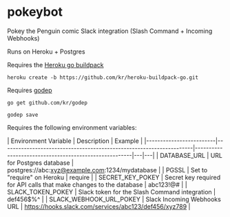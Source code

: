 pokeybot
========

Pokey the Penguin comic Slack integration (Slash Command + Incoming Webhooks)

Runs on Heroku + Postgres

Requires the [Heroku go buildpack](https://github.com/kr/heroku-buildpack-go.git)

`heroku create -b https://github.com/kr/heroku-buildpack-go.git`

Requires [godep](https://github.com/kr/godep)

`go get github.com/kr/godep`

`godep save`

Requires the following environment variables:

| Environment Variable  | Description                                                       | Example                                             |
|-------------------------|---------------------------------------------------------------------|-------------------------------------------------------|---|---|
| DATABASE_URL            | URL for Postgres database                                           | postgres://abc:xyz@example.com:1234/mydatabase        |
| PGSSL                   | Set to "require" on Heroku                                          | require                                               |
| SECRET_KEY_POKEY        | Secret key required for API calls that make changes to the database | abc123!@#                                             |
| SLACK_TOKEN_POKEY       | Slack token for the Slash Command integration                       | def456$%^                                             |
| SLACK_WEBHOOK_URL_POKEY | Slack Incoming Webhooks URL                                         | https://hooks.slack.com/services/abc123/def456/xyz789 |
